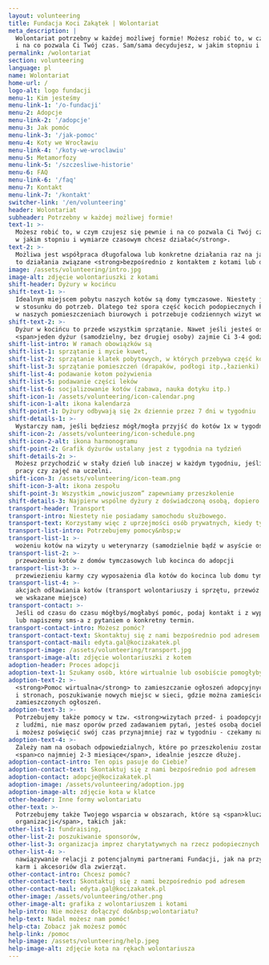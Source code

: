 ```yaml
---
layout: volunteering
title: Fundacja Koci Zakątek | Wolontariat
meta_description: |
  Wolontariat potrzebny w każdej możliwej formie! Możesz robić to, w czym czujesz się pewnie
  i na co pozwala Ci Twój czas. Sam/sama decydujesz, w jakim stopniu i wymiarze czasowym chcesz działać.
permalink: /wolontariat
section: volunteering
language: pl
name: Wolontariat
home-url: /
logo-alt: logo fundacji
menu-1: Kim jesteśmy
menu-link-1: '/o-fundacji'
menu-2: Adopcje
menu-link-2: '/adopcje'
menu-3: Jak pomóc
menu-link-3: '/jak-pomoc'
menu-4: Koty we Wrocławiu
menu-link-4: '/koty-we-wroclawiu'
menu-5: Metamorfozy
menu-link-5: '/szczesliwe-historie'
menu-6: FAQ
menu-link-6: '/faq'
menu-7: Kontakt
menu-link-7: '/kontakt'
switcher-link: '/en/volunteering'
header: Wolontariat
subheader: Potrzebny w każdej możliwej formie!
text-1: >-
  Możesz robić to, w czym czujesz się pewnie i na co pozwala Ci Twój czas. <strong>Sam/sama decydujesz,
  w jakim stopniu i wymiarze czasowym chcesz działać</strong>.
text-2: >-
  Możliwa jest współpraca długofalowa lub konkretne działania raz na jakiś czas. Mogą być
  to działania związane <strong>bezpośrednio z kontaktem z kotami lub działania wirtualne</strong>.
image: /assets/volunteering/intro.jpg
image-alt: zdjęcie wolontariuszki z kotami
shift-header: Dyżury w kocińcu
shift-text-1: >-
  Idealnym miejscem pobytu naszych kotów są domy tymczasowe. Niestety jest ich ciągle za mało
  w stosunku do potrzeb. Dlatego też spora część kocich podopiecznych Fundacji <strong>mieszka tymczasowo
  w naszych pomieszczeniach biurowych i potrzebuje codziennych wizyt wolontariuszy</strong>.
shift-text-2: >-
  Dyżur w kocińcu to przede wszystkim sprzątanie. Nawet jeśli jesteś osobą dobrze zorganizowaną,
  <span>jeden dyżur (samodzielny, bez drugiej osoby) zajmie Ci 3-4 godziny</span>.
shift-list-intro: W ramach obowiązków są
shift-list-1: sprzątanie i mycie kuwet,
shift-list-2: sprzątanie klatek pobytowych, w których przebywa część kotów,
shift-list-3: sprzątanie pomieszczeń (drapaków, podłogi itp.,łazienki)
shift-list-4: podawanie kotom pożywienia
shift-list-5: podawanie części leków
shift-list-6: socjalizowanie kotów (zabawa, nauka dotyku itp.)
shift-icon-1: /assets/volunteering/icon-calendar.png
shift-icon-1-alt: ikona kalendarza
shift-point-1: Dyżury odbywają się 2x dziennie przez 7 dni w tygodniu
shift-details-1: >-
  Wystarczy nam, jeśli będziesz mógł/mogła przyjść do kotów 1x w tygodniu, to już ogromna pomoc!
shift-icon-2: /assets/volunteering/icon-schedule.png
shift-icon-2-alt: ikona harmonogramu
shift-point-2: Grafik dyżurów ustalany jest z tygodnia na tydzień
shift-details-2: >-
  Możesz przychodzić w stały dzień lub inaczej w każdym tygodniu, jeśli masz np. zmienny grafik
  pracy czy zajęć na uczelni.
shift-icon-3: /assets/volunteering/icon-team.png
shift-icon-3-alt: ikona zespołu
shift-point-3: Wszystkim „nowicjuszom” zapewniamy przeszkolenie
shift-details-3: Najpierw wspólne dyżury z doświadczoną osobą, dopiero potem samodzielne.
transport-header: Transport
transport-intro: Niestety nie posiadamy samochodu służbowego.
transport-text: Korzystamy więc z uprzejmości osób prywatnych, kiedy tylko jest to możliwe.
transport-list-intro: Potrzebujemy pomocy&nbsp;w
transport-list-1: >-
  wożeniu kotów na wizyty u weterynarzy (samodzielnie bądź w asyście osoby z Fundacji)
transport-list-2: >-
  przewożeniu kotów z domów tymczasowych lub kocinca do adopcji
transport-list-3: >-
  przewiezieniu karmy czy wyposażenia dla kotów do kocinca lub domu tymczasowego
transport-list-4: >-
  akcjach odławiania kotów (transport wolontariuszy i sprzętu, przewóz złapanych kotów
  we wskazane miejsce)
transport-contact: >-
  Jeśli od czasu do czasu mógłbyś/mogłabyś pomóc, podaj kontakt i z wyprzedzeniem zadzwonimy
  lub napiszemy sms-a z pytaniem o konkretny termin.
transport-contact-intro: Możesz pomóc?
transport-contact-text: Skontaktuj się z nami bezpośrednio pod adresem
transport-contact-mail: edyta.gal@kocizakatek.pl
transport-image: /assets/volunteering/transport.jpg
transport-image-alt: zdjęcie wolontariuszki z kotem
adoption-header: Proces adopcji
adoption-text-1: Szukamy osób, które wirtualnie lub osobiście pomogłyby nam w adopcjach kotów.
adoption-text-2: >-
  <strong>Pomoc wirtualna</strong> to zamieszczanie ogłoszeń adopcyjnych na różnych portalach
  i stronach, poszukiwanie nowych miejsc w sieci, gdzie można zamieścić ogłoszenia, podbijanie
  zamieszczonych ogłoszeń.
adoption-text-3: >-
  Potrzebujemy także pomocy w tzw. <strong>wizytach przed- i poadopcyjnych</strong>. Jeśli lubisz kontakt
  z ludźmi, nie masz oporów przed zadawaniem pytań, jesteś osobą dociekliwą, ale jednocześnie taktowną
  i możesz poświęcić swój czas przynajmniej raz w tygodniu - czekamy na Ciebie!
adoption-text-4: >-
  Zależy nam na osobach odpowiedzialnych, które po przeszkoleniu zostaną z nami
  <span>co najmniej 2-3 miesiące</span>, idealnie jeszcze dłużej.
adoption-contact-intro: Ten opis pasuje do Ciebie?
adoption-contact-text: Skontaktuj się z nami bezpośrednio pod adresem
adoption-contact: adopcje@kocizakatek.pl
adoption-image: /assets/volunteering/adoption.jpg
adoption-image-alt: zdjęcie kota w klatce
other-header: Inne formy wolontariatu
other-text: >-
  Potrzebujemy także Twojego wsparcia w obszarach, które są <span>kluczowe dla rozwoju naszej
  organizacji</span>, takich jak:
other-list-1: fundraising,
other-list-2: poszukiwanie sponsorów,
other-list-3: organizacja imprez charytatywnych na rzecz podopiecznych Fundacji,
other-list-4: >-
  nawiązywanie relacji z potencjalnymi partnerami Fundacji, jak na przykład producenci/dystrybutorzy
  karm i akcesoriów dla zwierząt.
other-contact-intro: Chcesz pomóc?
other-contact-text: Skontaktuj się z nami bezpośrednio pod adresem
other-contact-mail: edyta.gal@kocizakatek.pl
other-image: /assets/volunteering/other.png
other-image-alt: grafika z wolontariuszem i kotami
help-intro: Nie możesz dołączyć do&nbsp;wolontariatu?
help-text: Nadal możesz nam pomóc!
help-cta: Zobacz jak możesz pomóc
help-link: /pomoc
help-image: /assets/volunteering/help.jpeg
help-image-alt: zdjęcie kota na rękach wolontariusza
---
```

